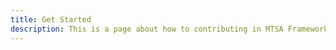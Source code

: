 ```yaml
---
title: Get Started
description: This is a page about how to contributing in MTSA Framework
---
```


